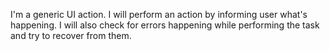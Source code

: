 I'm a generic UI action.
I will perform an action by informing user what's happening.
I will also check for errors happening while performing the task and try to recover from them.